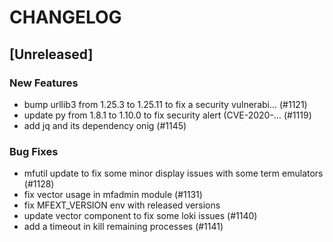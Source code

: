 # CHANGELOG

## [Unreleased]

### New Features

- bump urllib3 from 1.25.3 to 1.25.11 to fix a security vulnerabi… (#1121)
- update py from 1.8.1 to 1.10.0 to fix security alert (CVE-2020-… (#1119)
- add jq and its dependency onig (#1145)

### Bug Fixes

- mfutil update to fix some minor display issues with some term emulators (#1128)
- fix vector usage in mfadmin module (#1131)
- fix MFEXT_VERSION env with released versions
- update vector component to fix some loki issues (#1140)
- add a timeout in kill remaining processes (#1141)


